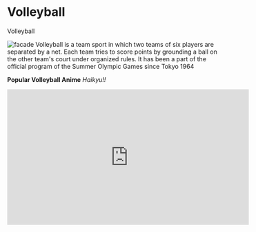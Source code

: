# Volleyball
Volleyball

![facade](https://cdn.britannica.com/81/198481-050-10CED2D9/Gilberto-Godoy-Filho-ball-Brazil-Argentina-volleyball-2007.jpg)
Volleyball is a team sport in which two teams of six players are separated by a net. Each team tries to score points by grounding a ball on the other team's court under organized rules. It has been a part of the official program of the Summer Olympic Games since Tokyo 1964


**Popular Volleyball Anime**
*Haikyu!!*

<iframe width="560" height="315" src="https://www.youtube.com/embed/tNeyT_t2XfE?si=WuH-Gp8qDCU1KRvw" title="YouTube video player" frameborder="0" allow="accelerometer; autoplay; clipboard-write; encrypted-media; gyroscope; picture-in-picture; web-share" allowfullscreen></iframe>
